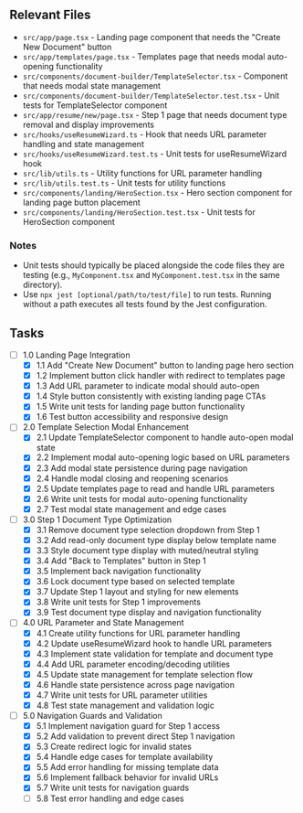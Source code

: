 ## Relevant Files

- `src/app/page.tsx` - Landing page component that needs the "Create New Document" button
- `src/app/templates/page.tsx` - Templates page that needs modal auto-opening functionality
- `src/components/document-builder/TemplateSelector.tsx` - Component that needs modal state management
- `src/components/document-builder/TemplateSelector.test.tsx` - Unit tests for TemplateSelector component
- `src/app/resume/new/page.tsx` - Step 1 page that needs document type removal and display improvements
- `src/hooks/useResumeWizard.ts` - Hook that needs URL parameter handling and state management
- `src/hooks/useResumeWizard.test.ts` - Unit tests for useResumeWizard hook
- `src/lib/utils.ts` - Utility functions for URL parameter handling
- `src/lib/utils.test.ts` - Unit tests for utility functions
- `src/components/landing/HeroSection.tsx` - Hero section component for landing page button placement
- `src/components/landing/HeroSection.test.tsx` - Unit tests for HeroSection component

### Notes

- Unit tests should typically be placed alongside the code files they are testing (e.g., `MyComponent.tsx` and `MyComponent.test.tsx` in the same directory).
- Use `npx jest [optional/path/to/test/file]` to run tests. Running without a path executes all tests found by the Jest configuration.

## Tasks

- [ ] 1.0 Landing Page Integration
  - [x] 1.1 Add "Create New Document" button to landing page hero section
  - [x] 1.2 Implement button click handler with redirect to templates page
  - [x] 1.3 Add URL parameter to indicate modal should auto-open
  - [x] 1.4 Style button consistently with existing landing page CTAs
  - [x] 1.5 Write unit tests for landing page button functionality
  - [x] 1.6 Test button accessibility and responsive design

- [ ] 2.0 Template Selection Modal Enhancement
  - [x] 2.1 Update TemplateSelector component to handle auto-open modal state
  - [x] 2.2 Implement modal auto-opening logic based on URL parameters
  - [x] 2.3 Add modal state persistence during page navigation
  - [x] 2.4 Handle modal closing and reopening scenarios
  - [x] 2.5 Update templates page to read and handle URL parameters
  - [x] 2.6 Write unit tests for modal auto-opening functionality
  - [x] 2.7 Test modal state management and edge cases

- [ ] 3.0 Step 1 Document Type Optimization
  - [x] 3.1 Remove document type selection dropdown from Step 1
  - [x] 3.2 Add read-only document type display below template name
  - [x] 3.3 Style document type display with muted/neutral styling
  - [x] 3.4 Add "Back to Templates" button in Step 1
  - [x] 3.5 Implement back navigation functionality
  - [x] 3.6 Lock document type based on selected template
  - [x] 3.7 Update Step 1 layout and styling for new elements
  - [x] 3.8 Write unit tests for Step 1 improvements
  - [x] 3.9 Test document type display and navigation functionality

- [ ] 4.0 URL Parameter and State Management
  - [x] 4.1 Create utility functions for URL parameter handling
  - [x] 4.2 Update useResumeWizard hook to handle URL parameters
  - [x] 4.3 Implement state validation for template and document type
  - [x] 4.4 Add URL parameter encoding/decoding utilities
  - [x] 4.5 Update state management for template selection flow
  - [x] 4.6 Handle state persistence across page navigation
  - [x] 4.7 Write unit tests for URL parameter utilities
  - [x] 4.8 Test state management and validation logic

- [ ] 5.0 Navigation Guards and Validation
  - [x] 5.1 Implement navigation guard for Step 1 access
  - [x] 5.2 Add validation to prevent direct Step 1 navigation
  - [x] 5.3 Create redirect logic for invalid states
  - [x] 5.4 Handle edge cases for template availability
  - [x] 5.5 Add error handling for missing template data
  - [x] 5.6 Implement fallback behavior for invalid URLs
  - [x] 5.7 Write unit tests for navigation guards
  - [ ] 5.8 Test error handling and edge cases 